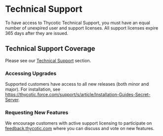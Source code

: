 [title]: # (Technical Support)
[tags]: # (Technical Support)
[priority]: # (10)

# Technical Support

To have access to Thycotic Technical Support, you must have an equal number of unexpired user and support licenses. All support licenses expire 365 days after they are issued.

## Technical Support Coverage

Please see our [Technical Support](../../support/index.md) section.

### Accessing Upgrades

Supported customers have access to all new releases (both minor and major). For installation, see <https://thycotic.force.com/support/s/article/Installation-Guides-Secret-Server>.

### Requesting New Features

We encourage customers with active support licensing to participate on [feedback.thycotic.com](https://feedback.thycotic.com) where you can discuss and vote on new features.